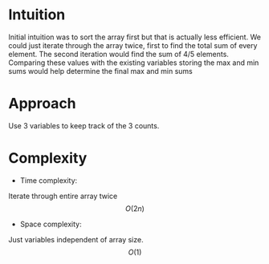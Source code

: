 # Intuition
<!-- Describe your first thoughts on how to solve this problem. -->
Initial intuition was to sort the array first but that is actually less efficient. We could just iterate through the array twice, first to find the total sum of every element. The second iteration would find the sum of 4/5 elements. Comparing these values with the existing variables storing the max and min sums would help determine the final max and min sums

# Approach
<!-- Describe your approach to solving the problem. -->
Use 3 variables to keep track of the 3 counts.

# Complexity
- Time complexity:
<!-- Add your time complexity here, e.g. $$O(n)$$ -->
Iterate through entire array twice
$$O(2n)$$

- Space complexity:
<!-- Add your space complexity here, e.g. $$O(n)$$ -->
Just variables independent of array size.
$$O(1)$$